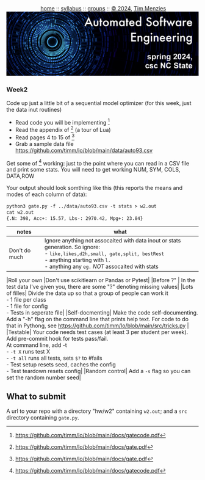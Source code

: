 <a name=top><br>
  <p align=center>&nbsp;<a href="/README.md#top">home</a> ::
  <a href="/docs/syllabus.md#top">syllabus</a> ::
  <a href="https://docs.google.com/spreadsheets/d/1YHZPRLfchksx541yaojJE_loOh2g4FaVKtrVcquoYIw/edit#gid=0">groups</a> ::
  <a href="/LICENSE.md#top">&copy;&nbsp;2024</a>, <a href="http:/timm.fyi">Tim Menzies</a><br>
  <a href="/README.md#top"><img width=600  
     src="/etc/img/ase24.png"></a></p>

### Week2

Code up just a  little bit of a sequential model optimizer 
(for  this week, just the data inut routines)

- Read code you will be implementing [^gatecode]
- Read the appendix of [^gatedoc] (a tour of Lua)
- Read pages 4 to 15 of [^gatedoc]
- Grab a sample data file https://github.com/timm/lo/blob/main/data/auto93.csv

Get some of [^gatecode] working: just to the point where you can read in
a CSV file and print some stats. You will need to get working NUM, SYM, COLS, DATA,ROW


Your output should look somthing like this (this reports the means and modes
of each column of data):

```
python3 gate.py -f ../data/auto93.csv -t stats > w2.out
cat w2.out
{.N: 398, Acc+: 15.57, Lbs-: 2970.42, Mpg+: 23.84}
``` 

| notes | what |
|-------|------|
|Don't do much| Ignore anything not assocaited with data inout or stats generation. So ignore: <br>- `like,likes,d2h,small, gate,split, bestRest`<br>- anything starting with `l.`<br>- anything any  `eg.` _NOT_ assocaited with stats|

|Roll your own |Don't use scikitlearn or Pandas or Pytest|
|Before ?" | In the test data I've given you, there are some "?" denoting missing values|
|Lots of filles| Divide the data up so that a group of people can work it<br>- 1 file per class<br> - 1 file for config<br>- Tests in seperate file|
|Self-docmenting|  Make the code self-documenting. Add a "-h" flag on the command line that prints help text. For code to do that in Pythong, see  https://github.com/timm/lo/blob/main/src/tricks.py |
|Testable| Your code needs test cases (at least 3 per student per week).<br>Add pre-commit hook for tests pass/fail.<br>At  command line, add -t<br>- `-t X` runs test X<br>- `-t all` runs all tests, sets `$?` to  #fails<br>- Test setup resets  seed, caches the config<br>- Test teardown resets config|
|Random control| Add a `-s` flag so you can set the random number seed|

## What to submit

A url to your repo with a directory "hw/w2" containing `w2.out`;
and a `src` directory containing `gate.py`.
[^gatedoc]: https://github.com/timm/lo/blob/main/docs/gate.pdf 
[^gatecode]: https://github.com/timm/lo/blob/main/docs/gatecode.pdf 

